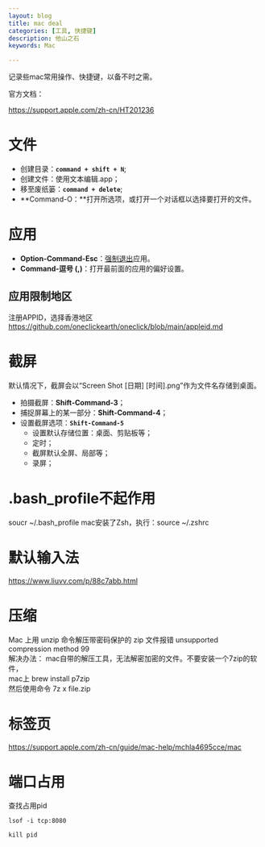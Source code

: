 ```yaml
---
layout: blog
title: mac deal
categories: [工具, 快捷键]
description: 他山之石
keywords: Mac

---
```


记录些mac常用操作、快捷键，以备不时之需。

官方文档：

https://support.apple.com/zh-cn/HT201236

# 文件

- 创建目录：**``command + shift + N``**;
- 创建文件：使用文本编辑.app；
- 移至废纸篓：**```command + delete```**;
- **Command-O：**打开所选项，或打开一个对话框以选择要打开的文件。



# 应用

- **Option-Command-Esc**：[强制退出](https://support.apple.com/zh-cn/HT201276)应用。
- **Command-逗号 (,)**：打开最前面的应用的偏好设置。

## 应用限制地区
注册APPID，选择香港地区
https://github.com/oneclickearth/oneclick/blob/main/appleid.md

# 截屏

默认情况下，截屏会以“Screen Shot [日期] [时间].png”作为文件名存储到桌面。

- 拍摄截屏：**Shift-Command-3**；
- 捕捉屏幕上的某一部分：**Shift-Command-4**；
- 设置截屏选项：**```Shift-Command-5```**
  - 设置默认存储位置：桌面、剪贴板等；
  - 定时；
  - 截屏默认全屏、局部等；
  - 录屏；



# .bash_profile不起作用
soucr ~/.bash_profile
mac安装了Zsh，执行：source ~/.zshrc

# 默认输入法
https://www.liuvv.com/p/88c7abb.html


# 压缩
Mac 上用 unzip 命令解压带密码保护的 zip 文件报错 unsupported compression method 99  
解决办法： mac自带的解压工具，无法解密加密的文件。不要安装一个7zip的软件，  
mac上 brew install p7zip  
然后使用命令 7z x file.zip


# 标签页
https://support.apple.com/zh-cn/guide/mac-help/mchla4695cce/mac


# 端口占用
查找占用pid
```
lsof -i tcp:8080

kill pid
```